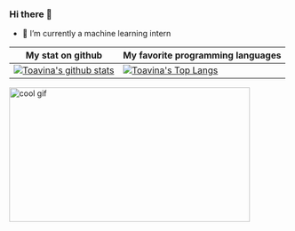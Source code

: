 ### Hi there 👋

- 🤖 I’m currently a machine learning intern


My stat on github                                                                                                                                    |My favorite programming languages |
----------------------------------------------------------------------------------------------------------------------------------------------- | --------------------------- |
[![Toavina's github stats](https://github-readme-stats.vercel.app/api?username=ttoavina&show_icons=true&theme=dark)](https://github.com/ttoavina) | [![Toavina's Top Langs](https://github-readme-stats.vercel.app/api/top-langs/?username=ttoavina&show_icons=true&layout=compact&hide=css,html)](https://github.com/ttoavina) 



<img src="https://i.pinimg.com/originals/7e/2a/eb/7e2aeb1567e91bfc2404cecca6aceecd.gif" alt="cool gif" style="width: 433px; height: 241.715px; margin: 0px;">
